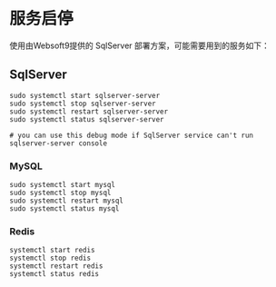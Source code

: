 # 服务启停

使用由Websoft9提供的 SqlServer 部署方案，可能需要用到的服务如下：

## SqlServer

```shell
sudo systemctl start sqlserver-server
sudo systemctl stop sqlserver-server
sudo systemctl restart sqlserver-server
sudo systemctl status sqlserver-server

# you can use this debug mode if SqlServer service can't run
sqlserver-server console
```

### MySQL

```shell
sudo systemctl start mysql
sudo systemctl stop mysql
sudo systemctl restart mysql
sudo systemctl status mysql
```

### Redis

```shell
systemctl start redis
systemctl stop redis
systemctl restart redis
systemctl status redis
```